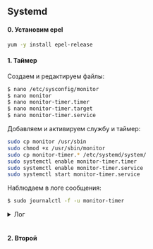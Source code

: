 ## Systemd

#### 0. Установим epel

```bash
yum -y install epel-release
```

#### 1. Таймер

Создаем и редактируем файлы:

```bash
$ nano /etc/sysconfig/monitor
$ nano monitor
$ nano monitor-timer.timer
$ nano monitor-timer.target
$ nano monitor-timer.service
```

Добавляем и активируем службу и таймер:


```bash
sudo cp monitor /usr/sbin
sudo chmod +x /usr/sbin/monitor
sudo cp monitor-timer.* /etc/systemd/system/
sudo systemctl enable monitor-timer.timer
sudo systemctl enable monitor-timer.service
sudo systemctl start monitor-timer.service
```

Наблюдаем в логе сообщения:

```bash
$ sudo journalctl -f -u monitor-timer
```

<details>
  <summary>Лог</summary>
<pre>
Nov 09 14:25:04 otuslinux systemd[1]: monitor-timer.service failed.
Nov 09 14:26:58 otuslinux systemd[1]: Started SSH wrong username montitoring, run every 30 seconds.
Nov 09 14:26:58 otuslinux systemd[1]: Starting SSH wrong username montitoring, run every 30 seconds...
Nov 09 14:26:58 otuslinux monitor[18753]: Nov  9 12:34:09 otuslinux sshd[17997]: input_userauth_request: invalid user sfd [preauth]
Nov 09 14:26:58 otuslinux monitor[18753]: Nov  9 12:34:57 otuslinux sshd[17999]: input_userauth_request: invalid user sfd [preauth]
Nov 09 14:26:58 otuslinux monitor[18753]: Nov  9 14:01:41 otuslinux sshd[18414]: input_userauth_request: invalid user aaaa [preauth]
</pre></details>
<br />

#### 2. Второй


